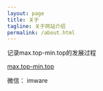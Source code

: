 ```yaml
---
layout: page
title: 关于
tagline: 关于网站介绍
permalink: /about.html
---
```


记录max.top-min.top的发展过程

[max.top-min.top](https://max.top-min.top)

微信： imware
